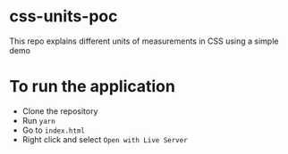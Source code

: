 # css-units-poc
This repo explains different units of measurements in CSS using a simple demo

# To run the application
- Clone the repository
- Run `yarn`
- Go to `index.html`
- Right click and select `Open with Live Server`
